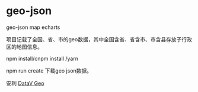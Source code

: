 # geo-json
geo-json map echarts

项目记载了全国、省、市的geo数据，其中全国含省、省含市、市含县存放子行政区的地图信息。

npm install/cnpm install /yarn

npm run create 下载geo json数据。

安利 [DataV Geo](https://link.juejin.im/?target=http%3A%2F%2Fdatav.aliyun.com%2Ftools%2Fatlas%2F%23%26lat%3D33.521903996156105%26lng%3D104.29849999999999%26zoom%3D4)





